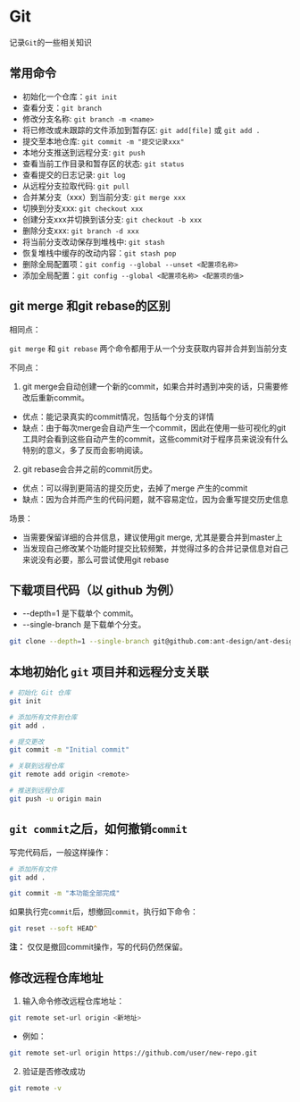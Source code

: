 # Git

记录`Git`的一些相关知识

## 常用命令

- 初始化一个仓库：`git init`
- 查看分支：`git branch`
- 修改分支名称: `git branch -m <name>`
- 将已修改或未跟踪的文件添加到暂存区: `git add[file]` 或 `git add .`
- 提交至本地仓库: `git commit -m "提交记录xxx"`
- 本地分支推送到远程分支: `git push`
- 查看当前工作目录和暂存区的状态: `git status`
- 查看提交的日志记录: `git log`
- 从远程分支拉取代码: `git pull`
- 合并某分支（xxx）到当前分支: `git merge xxx`
- 切换到分支xxx: `git checkout xxx`
- 创建分支xxx并切换到该分支: `git checkout -b xxx`
- 删除分支xxx: `git branch -d xxx`
- 将当前分支改动保存到堆栈中: `git stash`
- 恢复堆栈中缓存的改动内容：`git stash pop`
- 删除全局配置项：`git config --global --unset <配置项名称>`
- 添加全局配置：`git config --global <配置项名称> <配置项的值>`

## git merge 和git rebase的区别

相同点：

`git merge` 和 `git rebase` 两个命令都用于从一个分支获取内容并合并到当前分支

不同点：

1. git merge会⾃动创建⼀个新的commit，如果合并时遇到冲突的话，只需要修改后重新commit。

- 优点：能记录真实的commit情况，包括每个分⽀的详情
- 缺点：由于每次merge会⾃动产⽣⼀个commit，因此在使用⼀些可视化的git工具时会看到这些自动产生的commit，这些commit对于程序员来说没有什么特别的意义，多了反而会影响阅读。

2. git rebase会合并之前的commit历史。

- 优点：可以得到更简洁的提交历史，去掉了merge 产生的commit
- 缺点：因为合并而产生的代码问题，就不容易定位，因为会重写提交历史信息

场景：

- 当需要保留详细的合并信息，建议使⽤git merge, 尤其是要合并到master上
- 当发现⾃⼰修改某个功能时提交比较频繁，并觉得过多的合并记录信息对自己来说没有必要，那么可尝试使用git rebase

## 下载项目代码（以 github 为例）

- --depth=1 是下载单个 commit。
- --single-branch 是下载单个分支。

```zsh
git clone --depth=1 --single-branch git@github.com:ant-design/ant-design.git
```

## 本地初始化 `git` 项目并和远程分支关联

```zsh
# 初始化 Git 仓库
git init

# 添加所有文件到仓库
git add .

# 提交更改
git commit -m "Initial commit"

# 关联到远程仓库
git remote add origin <remote>

# 推送到远程仓库
git push -u origin main
```

## `git commit`之后，如何撤销`commit`

写完代码后，一般这样操作：

```zsh
# 添加所有文件
git add .

git commit -m "本功能全部完成"
```

如果执行完`commit`后，想撤回`commit`，执行如下命令：

```zsh
git reset --soft HEAD^
```

**注：** 仅仅是撤回commit操作，写的代码仍然保留。

## 修改远程仓库地址

1. 输入命令修改远程仓库地址：

```zsh
git remote set-url origin <新地址>
```
- 例如：
```zsh
git remote set-url origin https://github.com/user/new-repo.git
```

2. 验证是否修改成功

```zsh
git remote -v
```
